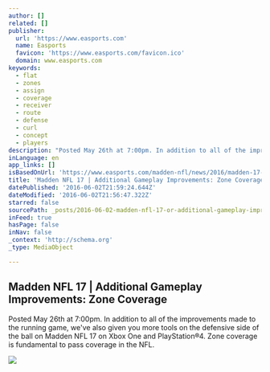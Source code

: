 ```yaml
---
author: []
related: []
publisher:
  url: 'https://www.easports.com'
  name: Easports
  favicon: 'https://www.easports.com/favicon.ico'
  domain: www.easports.com
keywords:
  - flat
  - zones
  - assign
  - coverage
  - receiver
  - route
  - defense
  - curl
  - concept
  - players
description: "Posted May 26th at 7:00pm. In addition to all of the improvements made to the running game, we've also given you more tools on the defensive side of the ball on Madden NFL 17 on Xbox One and PlayStation®4. Zone coverage is fundamental to pass coverage in the NFL."
inLanguage: en
app_links: []
isBasedOnUrl: 'https://www.easports.com/madden-nfl/news/2016/madden-17-additional-gameplay-improvements-zone-coverage'
title: 'Madden NFL 17 | Additional Gameplay Improvements: Zone Coverage'
datePublished: '2016-06-02T21:59:24.644Z'
dateModified: '2016-06-02T21:56:47.322Z'
starred: false
sourcePath: _posts/2016-06-02-madden-nfl-17-or-additional-gameplay-improvements-zone-cover.md
inFeed: true
hasPage: false
inNav: false
_context: 'http://schema.org'
_type: MediaObject

---
```

<article style=""><h1>Madden NFL 17 | Additional Gameplay Improvements: Zone Coverage</h1><p>Posted May 26th at 7:00pm. In addition to all of the improvements made to the running game, we've also given you more tools on the defensive side of the ball on Madden NFL 17 on Xbox One and PlayStation®4. Zone coverage is fundamental to pass coverage in the NFL.</p><img src="https://media.easports.com/content/www-easports/en_US/madden-nfl/news/2016/madden-17-additional-gameplay-improvements-zone-coverage/_jcr_content/headerImages/image.img.jpg" /></article>